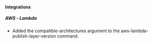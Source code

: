 
#### Integrations

##### AWS - Lambda

- Added the compatible-architectures argument to the aws-lambda-publish-layer-version command.
